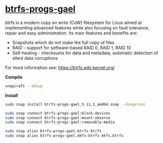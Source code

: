 # [btrfs-progs-gael](https://snapcraft.io/btrfs-progs-gael)

btrfs is a modern copy on write (CoW) filesystem for Linux aimed at implementing advanced features while also focusing on fault tolerance, repair and easy administration. Its main features and benefits are:

* Snapshots which do not make the full copy of files
* RAID - support for software-based RAID 0, RAID 1, RAID 10
* Self-healing - checksums for data and metadata, automatic detection of silent data corruptions

For more information see: https://btrfs.wiki.kernel.org/

**Compile**

```bash
snapcraft --debug
```

**Install**

```bash
sudo snap install btrfs-progs-gael_5.11.1_amd64.snap --dangerous

sudo snap connect btrfs-progs-gael:block-devices
sudo snap connect btrfs-progs-gael:mount-observe
sudo snap connect btrfs-progs-gael:removable-media

sudo snap alias btrfs-progs-gael.btrfs btrfs
sudo snap alias btrfs-progs-gael.mkfs-btrfs mkfs.btrfs
```
